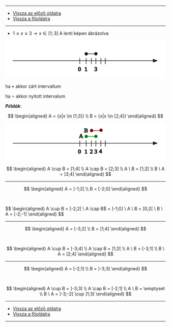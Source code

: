 
---

- [Vissza az előző oldalra](../matematika.md)
- [Vissza a főoldalra](../../../../README.md)

---

- $1 \leqslant x \leqslant 3 \longrightarrow x \in [1;3]$
A lenti képen ábrázolva

<img src='../images/matematika_intervallum-001.svg' alt='intervallum' width='512'>

ha $\bullet$ akkor zárt intervallum
 
ha $\circ$ akkor nyitott intervalum

***Példák***:

$$
\begin{aligned}
A = {x|x \in [1;3]} \\
B = {x|x \in [2;4]}
\end{aligned}
$$

<img src='../images/matematika_intervallum-pelda-001.svg' alt='intervallum pelda' width='512'>

$$
\begin{aligned}
A \cup B = [1;4] \\
A \cap B = [2;3] \\
A \ B = [1;2[ \\
B \ A = ]3;4]
\end{aligned}
$$

---

$$
\begin{aligned}
A = ]-1;2[ \\
B = [-2;0]
\end{aligned}
$$

![]()

$$
\begin{aligned}
A \cup B = [-2;2[ \\
A \cap B$ = ]-1;0] \\
A \ B = ]0;2[ \\
B \ A = [-2;-1]
\end{aligned}
$$

---

$$
\begin{aligned}
A = [-3;2[ \\
B = ]1;4]
\end{aligned}
$$

![]()

$$
\begin{aligned}
A \cup B = [-3;4] \\
A \cap B = ]1;2[ \\
A \ B = [-3;1[ \\
B \ A = ]2;4]
\end{aligned}
$$

---

$$
\begin{aligned}
A = [-2;1] \\
B = ]-3;3[
\end{aligned}
$$

![]()

$$
\begin{aligned}
A \cup B = ]-3;3[ \\
A \cap B = [-2;1] \\
A \ B = \emptyset \\
B \ A = ]-3;-2[ \cup ]1;3[
\end{aligned}
$$

---

- [Vissza az előző oldalra](../matematika.md)
- [Vissza a főoldalra](../../../../README.md)

---
